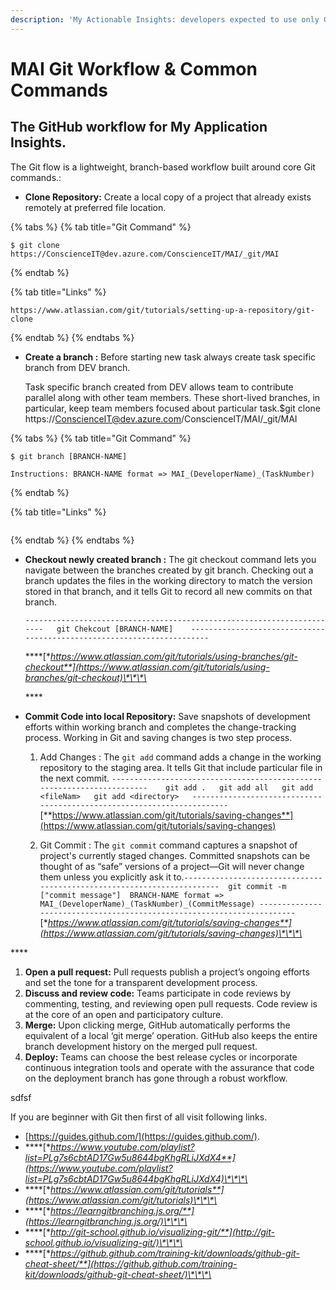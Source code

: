 ```yaml
---
description: 'My Actionable Insights: developers expected to use only Git Bash for workflow.'
---
```


# MAI Git Workflow & Common Commands

## The GitHub workflow for My Application Insights.

The Git flow is a lightweight, branch-based workflow built around core Git commands.:

* **Clone Repository:** Create a local copy of a project that already exists remotely at preferred file location. 

{% tabs %}
{% tab title="Git Command" %}
```
$ git clone https://ConscienceIT@dev.azure.com/ConscienceIT/MAI/_git/MAI
```
{% endtab %}

{% tab title="Links" %}
```
https://www.atlassian.com/git/tutorials/setting-up-a-repository/git-clone

```
{% endtab %}
{% endtabs %}

* **Create a branch :** Before starting new task always create task specific branch from DEV branch. 

  Task specific branch created from DEV allows team to contribute parallel along with other team members. These short-lived branches, in particular, keep team members focused about particular task.$git clone https://ConscienceIT@dev.azure.com/ConscienceIT/MAI/\_git/MAI

{% tabs %}
{% tab title="Git Command" %}
```
$ git branch [BRANCH-NAME] 

Instructions: BRANCH-NAME format => MAI_(DeveloperName)_(TaskNumber)
```
{% endtab %}

{% tab title="Links" %}
```

```
{% endtab %}
{% endtabs %}

* **Checkout newly created branch :** The git checkout command lets you navigate between the branches created by git branch. Checking out a branch updates the files in the working directory to match the version stored in that branch, and it tells Git to record all new commits on that branch.



  `-----------------------------------------------------------------------  
  git Chekcout [BRANCH-NAME]   
  -----------------------------------------------------------------------`  

  \*\*\*\*[**https://www.atlassian.com/git/tutorials/using-branches/git-checkout**](https://www.atlassian.com/git/tutorials/using-branches/git-checkout)\*\*\*\*

  \*\*\*\*

* **Commit Code into local Repository:** Save snapshots of development efforts within working branch and completes the change-tracking process. Working in Git and saving changes is two step process.
  1. Add Changes : The `git add` command adds a change in the working repository to the staging area. It tells Git that include particular file in the next commit. `-----------------------------------------------------------------------   
     git add .  
     git add all  
     git add <fileNam>  
     git add <directory>  
     -----------------------------------------------------------------------` [**https://www.atlassian.com/git/tutorials/saving-changes**](https://www.atlassian.com/git/tutorials/saving-changes)

  2. Git Commit : The `git commit` command captures a snapshot of project's currently staged changes. Committed snapshots can be thought of as “safe” versions of a project—Git will never change them unless you explicitly ask it to.`-----------------------------------------------------------------------  git commit -m ["commit message"]  BRANCH-NAME format => MAI_(DeveloperName)_(TaskNumber)_(CommitMessage) -----------------------------------------------------------------------` [**https://www.atlassian.com/git/tutorials/saving-changes**](https://www.atlassian.com/git/tutorials/saving-changes)\*\*\*\*

\*\*\*\*

1. **Open a pull request:** Pull requests publish a project’s ongoing efforts and set the tone for a transparent development process.
2. **Discuss and review code:** Teams participate in code reviews by commenting, testing, and reviewing open pull requests. Code review is at the core of an open and participatory culture.
3. **Merge:** Upon clicking merge, GitHub automatically performs the equivalent of a local ‘git merge’ operation. GitHub also keeps the entire branch development history on the merged pull request.
4. **Deploy:** Teams can choose the best release cycles or incorporate continuous integration tools and operate with the assurance that code on the deployment branch has gone through a robust workflow.



sdfsf

If you are beginner with Git then first of all visit following links.

* [https://guides.github.com/](https://guides.github.com/).
* \*\*\*\*[**https://www.youtube.com/playlist?list=PLg7s6cbtAD17Gw5u8644bgKhgRLiJXdX4**](https://www.youtube.com/playlist?list=PLg7s6cbtAD17Gw5u8644bgKhgRLiJXdX4)\*\*\*\*
* \*\*\*\*[**https://www.atlassian.com/git/tutorials**](https://www.atlassian.com/git/tutorials)\*\*\*\*
* \*\*\*\*[**https://learngitbranching.js.org/**](https://learngitbranching.js.org/)\*\*\*\*
* \*\*\*\*[**http://git-school.github.io/visualizing-git/**](http://git-school.github.io/visualizing-git/)\*\*\*\*
* \*\*\*\*[**https://github.github.com/training-kit/downloads/github-git-cheat-sheet/**](https://github.github.com/training-kit/downloads/github-git-cheat-sheet/)\*\*\*\*

